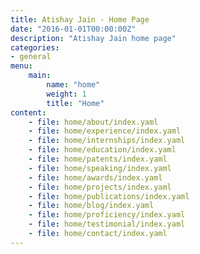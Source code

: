 ```yaml
---
title: Atishay Jain - Home Page
date: "2016-01-01T00:00:00Z"
description: "Atishay Jain home page"
categories:
- general
menu:
    main:
        name: "home"
        weight: 1
        title: "Home"
content:
    - file: home/about/index.yaml
    - file: home/experience/index.yaml
    - file: home/internships/index.yaml
    - file: home/education/index.yaml
    - file: home/patents/index.yaml
    - file: home/speaking/index.yaml
    - file: home/awards/index.yaml
    - file: home/projects/index.yaml
    - file: home/publications/index.yaml
    - file: home/blog/index.yaml
    - file: home/proficiency/index.yaml
    - file: home/testimonial/index.yaml
    - file: home/contact/index.yaml
---
```

